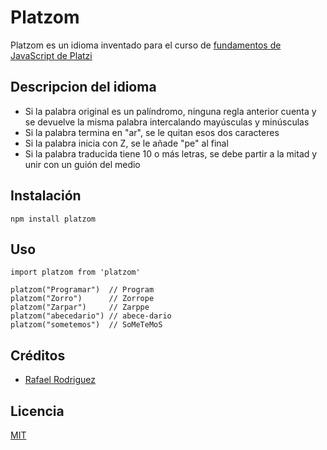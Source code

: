# Platzom

Platzom es un idioma inventado para el curso de [fundamentos de JavaScript de Platzi](https://platzi.com)

## Descripcion del idioma

- Si la palabra original es un palíndromo, ninguna regla anterior cuenta y se  devuelve la misma palabra intercalando mayúsculas y minúsculas
- Si la palabra termina en "ar", se le quitan esos dos caracteres
- Si la palabra inicia con Z, se le añade "pe" al final
- Si la palabra traducida tiene 10 o más letras, se debe partir a la mitad y unir con un guión del medio

## Instalación

```
npm install platzom
```

## Uso 

```
import platzom from 'platzom'

platzom("Programar")  // Program
platzom("Zorro")      // Zorrope
platzom("Zarpar")     // Zarppe
platzom("abecedario") // abece-dario
platzom("sometemos")  // SoMeTeMoS
```

## Créditos 
- [Rafael Rodriguez](https://twitter.com/rrg1459)

## Licencia
[MIT](https://opensource.org/licenses/MIT)